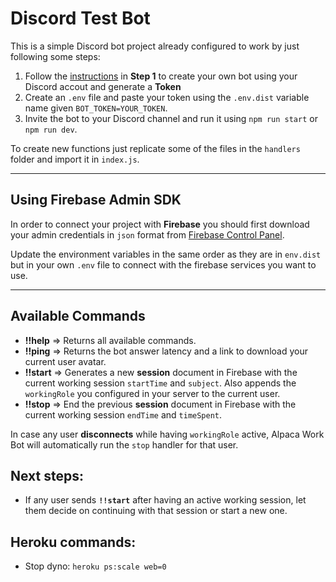 # Discord Test Bot

This is a simple Discord bot project already configured to work by just following some steps:

1. Follow the [instructions](https://www.digitalocean.com/community/tutorials/how-to-build-a-discord-bot-with-node-js-es) in **Step 1** to create your own bot using your Discord accout and generate a **Token**
2. Create an `.env` file and paste your token using the `.env.dist` variable name given `BOT_TOKEN=YOUR_TOKEN`.
3. Invite the bot to your Discord channel and run it using `npm run start` or `npm run dev`.

To create new functions just replicate some of the files in the `handlers` folder and import it in `index.js`.

---

## Using Firebase Admin SDK

In order to connect your project with **Firebase** you should first download your admin credentials in `json` format from [Firebase Control Panel](https://console.firebase.google.com/project/YOUR_PROJECT/settings/serviceaccounts/adminsdk).

Update the environment variables in the same order as they are in `env.dist` but in your own `.env` file to connect with the firebase services you want to use.

---

## Available Commands

- **!!help** => Returns all available commands.
- **!!ping** => Returns the bot answer latency and a link to download your current user avatar.
- **!!start** => Generates a new **session** document in Firebase with the current working session `startTime` and `subject`. Also appends the `workingRole` you configured in your server to the current user.
- **!!stop** => End the previous **session** document in Firebase with the current working session `endTime` and `timeSpent`.

In case any user **disconnects** while having `workingRole` active, Alpaca Work Bot will automatically run the `stop` handler for that user.

## Next steps:

- If any user sends **`!!start`** after having an active working session, let them decide on continuing with that session or start a new one.

## Heroku commands:

- Stop dyno: `heroku ps:scale web=0`